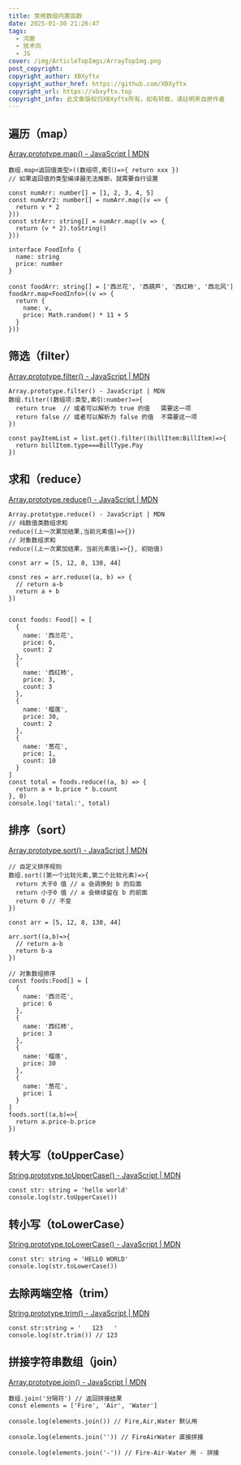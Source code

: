 ```yaml
---
title: 常用数组内置函数
date: 2025-01-30 21:26:47
tags:
  - 鸿蒙
  - 技术向
  - JS
cover: /img/ArticleTopImgs/ArrayTopImg.png
post_copyright:
copyright_author: XBXyftx
copyright_author_href: https://github.com/XBXyftx
copyright_url: https://xbxyftx.top
copyright_info: 此文章版权归XBXyftx所有，如有转载，请註明来自原作者
---
```

## 遍历（map）

[Array.prototype.map() - JavaScript | MDN](https://developer.mozilla.org/zh-CN/docs/Web/JavaScript/Reference/Global_Objects/Array/map)

```TS
数组.map<返回值类型>((数组项,索引)=>{ return xxx })
// 如果返回值的类型编译器无法推断，就需要自行设置

const numArr: number[] = [1, 2, 3, 4, 5]
const numArr2: number[] = numArr.map((v => {
  return v * 2
}))
const strArr: string[] = numArr.map((v => {
  return (v * 2).toString()
}))

interface FoodInfo {
  name: string
  price: number
}

const foodArr: string[] = ['西兰花', '西葫芦', '西红柿', '西北风']
foodArr.map<FoodInfo>((v => {
  return {
    name: v,
    price: Math.random() * 11 + 5
  }
}))
```

## 筛选（filter）

[Array.prototype.filter() - JavaScript | MDN](https://developer.mozilla.org/zh-CN/docs/Web/JavaScript/Reference/Global_Objects/Array/filter)

```TS
Array.prototype.filter() - JavaScript | MDN
数组.filter((数组项:类型,索引:number)=>{
  return true  // 或者可以解析为 true 的值   需要这一项
  return false // 或者可以解析为 false 的值  不需要这一项
})

const payItemList = list.get().filter((billItem:BillItem)=>{
  return billItem.type===BillType.Pay
})
```

## 求和（reduce）

[Array.prototype.reduce() - JavaScript | MDN](https://developer.mozilla.org/zh-CN/docs/Web/JavaScript/Reference/Global_Objects/Array/reduce)

```TS
Array.prototype.reduce() - JavaScript | MDN
// 纯数值类数组求和
reduce((上一次累加结果,当前元素值)=>{})
// 对象数组求和
reduce((上一次累加结果，当前元素值)=>{}, 初始值)

const arr = [5, 12, 8, 130, 44]

const res = arr.reduce((a, b) => {
  // return a-b
  return a + b
})


const foods: Food[] = [
  {
    name: '西兰花',
    price: 6,
    count: 2
  },
  {
    name: '西红柿',
    price: 3,
    count: 3
  },
  {
    name: '榴莲',
    price: 30,
    count: 2
  },
  {
    name: '葱花',
    price: 1,
    count: 10
  }
]
const total = foods.reduce((a, b) => {
  return a + b.price * b.count
}, 0)
console.log('total:', total)
```

## 排序（sort）

[Array.prototype.sort() - JavaScript | MDN](https://developer.mozilla.org/zh-CN/docs/Web/JavaScript/Reference/Global_Objects/Array/sort)

```TS
// 自定义排序规则
数组.sort((第一个比较元素,第二个比较元素)=>{
  return 大于0 值 // a 会调换到 b 的后面
  return 小于0 值 // a 会继续留在 b 的前面
  return 0 // 不变
})

const arr = [5, 12, 8, 130, 44]

arr.sort((a,b)=>{
  // return a-b
  return b-a
})

// 对象数组排序
const foods:Food[] = [
  {
    name: '西兰花',
    price: 6
  },
  {
    name: '西红柿',
    price: 3
  },
  {
    name: '榴莲',
    price: 30
  },
  {
    name: '葱花',
    price: 1
  }
]
foods.sort((a,b)=>{
  return a.price-b.price
})
```

## 转大写（toUpperCase）

[String.prototype.toUpperCase() - JavaScript | MDN](https://developer.mozilla.org/en-US/docs/Web/JavaScript/Reference/Global_Objects/String/toUpperCase)

```TS
const str: string = 'hello world'
console.log(str.toUpperCase())
```

## 转小写（toLowerCase）

[String.prototype.toLowerCase() - JavaScript | MDN](https://developer.mozilla.org/en-US/docs/Web/JavaScript/Reference/Global_Objects/String/toLowerCase)

```TS
const str: string = 'HELLO WORLD'
console.log(str.toLowerCase())
```

## 去除两端空格（trim）

[String.prototype.trim() - JavaScript | MDN](https://developer.mozilla.org/en-US/docs/Web/JavaScript/Reference/Global_Objects/String/trim)

```TS
const str:string = '   123   '
console.log(str.trim()) // 123
```

## 拼接字符串数组（join）

[Array.prototype.join() - JavaScript | MDN](https://developer.mozilla.org/en-US/docs/Web/JavaScript/Reference/Global_Objects/Array/join)

```TS
数组.join('分隔符') // 返回拼接结果
const elements = ['Fire', 'Air', 'Water']

console.log(elements.join()) // Fire,Air,Water 默认用

console.log(elements.join('')) // FireAirWater 直接拼接

console.log(elements.join('-')) // Fire-Air-Water 用 - 拼接
```
